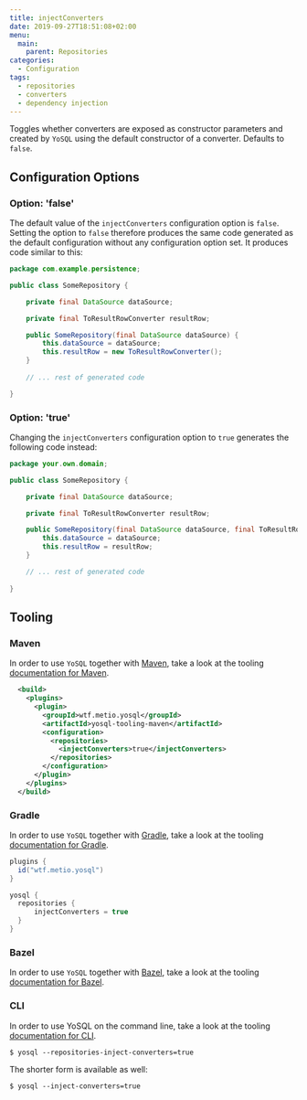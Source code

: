 ```yaml
---
title: injectConverters
date: 2019-09-27T18:51:08+02:00
menu:
  main:
    parent: Repositories
categories:
  - Configuration
tags:
  - repositories
  - converters
  - dependency injection
---
```


Toggles whether converters are exposed as constructor parameters and created by `YoSQL` using the default constructor of a converter. Defaults to `false`.

## Configuration Options

### Option: 'false'

The default value of the `injectConverters` configuration option is `false`. Setting the option to `false` therefore produces the same code generated as the default configuration without any configuration option set. It produces code similar to this:

```java
package com.example.persistence;

public class SomeRepository {

    private final DataSource dataSource;

    private final ToResultRowConverter resultRow;

    public SomeRepository(final DataSource dataSource) {
        this.dataSource = dataSource;
        this.resultRow = new ToResultRowConverter();
    }
    
    // ... rest of generated code

}
```

### Option: 'true'

Changing the `injectConverters` configuration option to `true` generates the following code instead:

```java
package your.own.domain;

public class SomeRepository {

    private final DataSource dataSource;

    private final ToResultRowConverter resultRow;

    public SomeRepository(final DataSource dataSource, final ToResultRowConverter resultRow) {
        this.dataSource = dataSource;
        this.resultRow = resultRow;
    }

    // ... rest of generated code
    
}
```

## Tooling

### Maven

In order to use `YoSQL` together with [Maven](https://maven.apache.org/), take a look at the tooling [documentation
for Maven](/tooling/maven/).

```xml
  <build>
    <plugins>
      <plugin>
        <groupId>wtf.metio.yosql</groupId>
        <artifactId>yosql-tooling-maven</artifactId>
        <configuration>
          <repositories>
            <injectConverters>true</injectConverters>
          </repositories>
        </configuration>
      </plugin>
    </plugins>
  </build>
```

### Gradle

In order to use `YoSQL` together with [Gradle](https://gradle.org/), take a look at the tooling [documentation for Gradle](/tooling/gradle/).

```groovy
plugins {
  id("wtf.metio.yosql")
}

yosql {
  repositories {
      injectConverters = true
  }
}
```

### Bazel

In order to use `YoSQL` together with [Bazel](https://bazel.build/), take a look at the tooling [documentation for
Bazel](/tooling/bazel/).

### CLI

In order to use YoSQL on the command line, take a look at the tooling [documentation for CLI](/tooling/cli/).

```shell
$ yosql --repositories-inject-converters=true
```

The shorter form is available as well:

```shell
$ yosql --inject-converters=true
```
